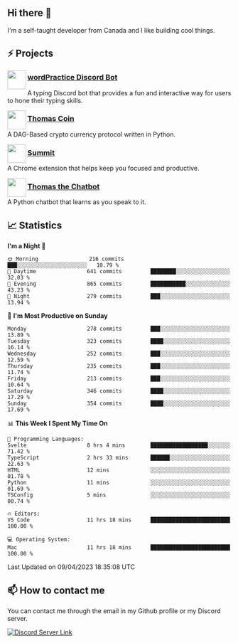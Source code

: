 <h2>Hi there 👋</h2>

<p>I'm a self-taught developer from Canada and I like building cool things.</p>

<h2>⚡ Projects</h2>

<img align="left" src="https://i.imgur.com/BIzs17V.png" width="42" height="42" />
<h3><a target="_blank" href="https://wordpractice.principle.sh/">wordPractice Discord Bot</a></h3>
<p>A typing Discord bot that provides a fun and interactive way for users to hone their typing skills.</p>

<img align="left" src="https://i.imgur.com/4FdQpgN.png" width="42" height="42" />
<h3><a href="https://github.com/principle105/thomas-coin">Thomas Coin</a></h3>
<p>A DAG-Based crypto currency protocol written in Python.</p>

<img align="left" src="https://i.imgur.com/Ly8Atho.png" width="42" height="42" />
<h3><a href="https://summit.sh/">Summit</a></h3>
<p>A Chrome extension that helps keep you focused and productive.</p>

<img align="left" src="https://i.imgur.com/hA9YF2s.png" width="42" height="42" />
<h3><a href="https://github.com/principle105/thomasthechatbot">Thomas the Chatbot</a></h3>
<p>A Python chatbot that learns as you speak to it.</p>

<h2>📈 Statistics</h2>

<!--START_SECTION:waka-->
**I'm a Night 🦉** 

```text
🌞 Morning                216 commits         ███░░░░░░░░░░░░░░░░░░░░░░   10.79 % 
🌆 Daytime                641 commits         ████████░░░░░░░░░░░░░░░░░   32.03 % 
🌃 Evening                865 commits         ███████████░░░░░░░░░░░░░░   43.23 % 
🌙 Night                  279 commits         ███░░░░░░░░░░░░░░░░░░░░░░   13.94 % 
```
📅 **I'm Most Productive on Sunday** 

```text
Monday                   278 commits         ███░░░░░░░░░░░░░░░░░░░░░░   13.89 % 
Tuesday                  323 commits         ████░░░░░░░░░░░░░░░░░░░░░   16.14 % 
Wednesday                252 commits         ███░░░░░░░░░░░░░░░░░░░░░░   12.59 % 
Thursday                 235 commits         ███░░░░░░░░░░░░░░░░░░░░░░   11.74 % 
Friday                   213 commits         ███░░░░░░░░░░░░░░░░░░░░░░   10.64 % 
Saturday                 346 commits         ████░░░░░░░░░░░░░░░░░░░░░   17.29 % 
Sunday                   354 commits         ████░░░░░░░░░░░░░░░░░░░░░   17.69 % 
```


📊 **This Week I Spent My Time On** 

```text
💬 Programming Languages: 
Svelte                   8 hrs 4 mins        ██████████████████░░░░░░░   71.42 % 
TypeScript               2 hrs 33 mins       ██████░░░░░░░░░░░░░░░░░░░   22.63 % 
HTML                     12 mins             ░░░░░░░░░░░░░░░░░░░░░░░░░   01.78 % 
Python                   11 mins             ░░░░░░░░░░░░░░░░░░░░░░░░░   01.69 % 
TSConfig                 5 mins              ░░░░░░░░░░░░░░░░░░░░░░░░░   00.74 % 

🔥 Editors: 
VS Code                  11 hrs 18 mins      █████████████████████████   100.00 % 

💻 Operating System: 
Mac                      11 hrs 18 mins      █████████████████████████   100.00 % 
```


 Last Updated on 09/04/2023 18:35:08 UTC
<!--END_SECTION:waka-->

<h2>📫 How to contact me</h2>

You can contact me through the email in my Github profile or my Discord server.

[![Discord Server Link](https://dcbadge.vercel.app/api/server/DHnk46C)](https://discord.gg/DHnk46C)

